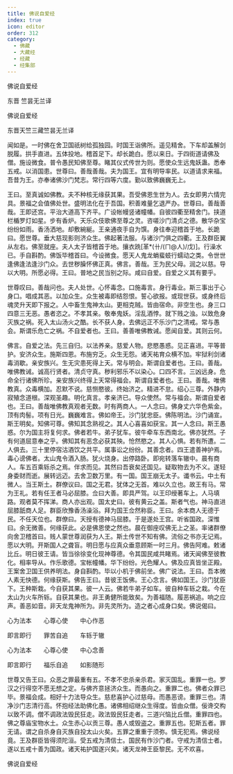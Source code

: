 ```yaml
---
title: 佛说自爱经
index: true
icon: editor
order: 312
category:
  - 佛藏
  - 大藏经
  - 经藏
  - 经集部
---
```


  佛说自爱经  

东晋 竺昙无兰译  

佛说自爱经  

东晋天竺三藏竺昙无兰译  

闻如是。一时佛在舍卫国祇树给孤独园。时国王诣佛所。遥见精舍。下车却盖解剑脱履。拱手直进。五体投地。稽首足下。却长跪白。愿以来日。于四街道请佛及僧。施设微食。普令愚民知佛至尊。睹其仪式传世为则。愿使众生远鬼妖蛊。悉奉五戒。以消国患。世尊曰。善哉善哉。夫为国王。宜有明导率民。以道请求来福。吾昔为王。亦奉诸佛沙门梵志。常行四等六度。勤以致佛巍巍无上。  

王曰。至真诚如佛教。夫不种核无缘获其果。吾受佛恩生世为人。去女即男六情完具。景福之会值佛处世。盛明法化在于吾国。积善难量乞退严办。世尊曰。善哉善哉。王即还宫。平治大道高下齐平。广设帐幔竖诸幢幡。自彼四衢至精舍门。挟道栏楯罗灯如星。步有香炉。天乐众伎歌佛至尊之灵。咨嗟沙门清贞之德。散华杂宝纷纷如雨。香汤洒地。却敷綩綖。王亲通夜手自为馔。身往奉迎稽首于地。长跪曰。愿世尊。垂大慈现影则济众生。佛起著法服。与诸沙门俱之四衢。王及群臣翼从左右。佛至就座。夫人太子皆稽首于地。攘衣跣[革*(卄/(ㄇ@人)/戊)]。行澡水已。手自斟酌。佛饭毕稽首曰。今设微食。愿天人鬼龙蜎蜚蚑行蠕动之类。令世世逢佛逢法逢沙门众。去世秽臊怀佛正真。佛言。善哉。王为民父母。润之以慈。导以大明。所愿必得。王曰。普地之民当别之际。咸曰自爱。自爱之义其有要乎。  

世尊叹曰。善哉问也。夫人处世。心怀毒念。口施毒言。身行毒业。斯三事出于心身口。唱成其恶。以加众生。众生被毒即结怨恨。誓心欲报。或现世获。或身终后魂灵升天即下报之。人中畜生鬼神太山。更相克贼。皆由宿命。非空生也。身三口四意三无恶。愚者恣之。不孝其亲。敬奉鬼妖。淫乱酒悖。就下贱之浊。以致危身灭族之祸。死入太山汤火之酷。长不获人身。去佛远正不乐沙门之清戒。常与愚会。斯谓乐危亡之祸。不自爱者也。王曰。善善唯佛教诫。愿闻自爱。其则云何。  

佛言。自爱之法。先三自归。以法养亲。慈爱人物。悲愍愚惑。见正喜进。平等普护。安济众生。施斯四恩。布施穷乏。众生无怨。诸天祐育众横不加。牢狱利剑诸毒消歇。亲安族兴。生无灾患死得上天。常与明会。斯谓自爱者也。王曰。善哉。唯佛教诫。诚高行贤者。清贞守真。秽利邪乐不以染心。口四不言。三凶远身。危命全行诸佛所珍。亲安族兴终得上天常得福会。斯谓自爱者也。王曰。善哉。唯佛教真。众毒横加。忍默不说。慈恻愍彼。终始济之。精进不怠。绍心三尊。外静内寂殖念道根。深观圣趣。明化真言。孝亲济已。导众使然。常与福会。斯谓自爱者也。王曰。善哉唯佛教真观者无数。时有两商人。一人念曰。佛身丈六华色紫金。顶有肉髻。项有日光。巍巍难言。佛如帝王。沙门犹忠臣。佛陈明法。沙门诵宣。斯王明矣。知佛可尊。佛知其念熟视之。其人心喜喜如获宝。其一人念曰。斯王愚惑。尔为国主将复何求。佛者若牛。弟子犹车。彼牛牵车东西南北。佛亦犹然。子有何道屈意奉之乎。佛知其有恶念必获其殃。怆然愍之。其人心惧。若有所遭。二人俱去。三十里停宿沽酒饮之共平。属事讼之纷纷。其善念者。四王遣善神护焉。毒心谤佛者。太山鬼令酒入肠。犹火烧身。出停路卧。即宛转落车辙中。晨有商人。车五百乘轹杀之焉。伴求而见。其然曰吾衰矣还国见。疑取物去为不义。遂轻身委财而逝。展转远迈。去舍卫数万里。有一国。国王崩无太子。谶书云。中土有微人。当王斯土。群僚议曰。国之无君。犹体之无首。难以久立也。故王有马。常为王礼。若有任王者马必屈膝。佥曰大善。即具严驾。以王印绶著车上。人马填路。观者莫不挥涕。商人亦出观。国太史曰。彼有黄云之盖。斯者气也。神马直进屈膝舐商人足。群臣欣豫香汤澡浴。拜为国王佥然称臣。王曰。余本商人无德于民。不任天位也。群僚曰。天授有德神马屈膝。于是遂处王宫。听省国政。深惟曰。余无微善。何缘获此。必是佛恩使之然也。晨在御座叹佛无上之圣。率诸群僚向舍卫稽首曰。贱人蒙世尊润获为人王。斯土传世不知有佛。流俗之书亦无记焉。愿以大明。开斯国人之聋盲。明日愿与应真众垂意顾斯一时三月。佛告阿难。敕诸比丘。明日彼王请。皆当徐徐变化现神尊德。令其国民咸共睹焉。诸天闻佛至彼教化。相率导从。作乐歌德。宝帐幢幡。华下纷纷。光色耀人。佛及应真皆坐正殿。王案舍卫国王供养明法。身自斟酌。毕以小机于佛前坐。佛广说法。王曰。吾本微人素无快德。何缘获斯。佛告王曰。昔彼王饭佛。王心念言。佛如国王。沙门犹臣下。王种斯栽。今自获其果。彼一人云。佛若牛弟子如车。彼自种车轹之栽。今在太山为火车所轹。自获其果也。非王勇健所能致矣。为善福随。履恶祸追。响之应声。善恶如音。非天龙鬼神所为。非先灵所为。造之者心成身口矣。佛说偈曰。  

心为法本　　心尊心使　　中心作恶  

即言即行　　罪苦自追　　车轹于辙  

心为法本　　心尊心使　　中心念善  

即言即行　　福乐自追　　如影随形  

世尊又告王曰。众恶之罪最重有五。不孝不忠杀亲杀君。家灭国乱。重罪一也。罗汉之行得空不愿无想之定。与佛齐意拯济众生。而愚向之。重罪二也。佛者众罪已毕。景福会成。相好十力法导众生。慈悲喜护心过慈母。而愚恶谤。重罪三也。清净沙门志清行高。怀抱经法助佛化愚。诸佛相绍继众生得度。皆由众僧。佞谗交构以致不调。僧不调政法毁民狂走。政法毁民狂走者。三道兴恼比丘僧。重罪四也。佛之尊庙宝物水土。众生赤心以贡三尊。愚人或毁盗之。重罪五也。犯斯五者。罪无请。谓之自杀身自灭族自投太山火矣。五罪之重重于须弥。慎无犯焉。佛说经竟。王及群臣皆得须陀洹。受五戒为清信士。国民有作沙门者。守戒为清信士者。遂以五戒十善为国政。诸天祐护国遂兴矣。诸天龙神王臣黎民。无不欢喜。  

佛说自爱经  
